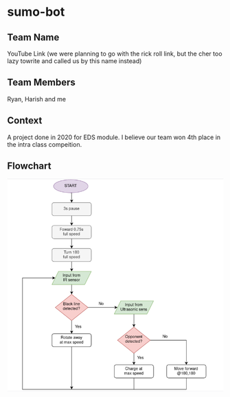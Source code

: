 # sumo-bot

## Team Name
YouTube Link (we were planning to go with the rick roll link, but the cher too lazy towrite and called us by this name instead)

## Team Members
Ryan, Harish and me

## Context
A project done in 2020 for EDS module. I believe our team won 4th place in the intra class compeition.

## Flowchart
![flowchart](misc/flow.png)